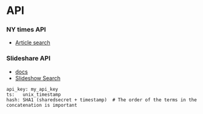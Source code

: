 # API

### NY times API

- [Article search](http://developer.nytimes.com/article_search_v2.json#/Documentation/GET/articlesearch.json)



### Slideshare API

- [docs](http://www.slideshare.net/developers)
- [Slideshow Search](http://www.slideshare.net/developers/documentation#search_slideshows)

```
api_key: my_api_key
ts:   unix_timestamp
hash: SHA1 (sharedsecret + timestamp)  # The order of the terms in the concatenation is important
```
